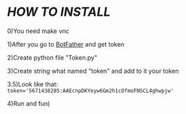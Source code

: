 # **_HOW TO INSTALL_**

0)You need make vnc

1)After you go to [BotFather](https://t.me/BotFather) and get token

2)Create python file "Token.py"

3)Create string what named "token" and add to it your token

3.5)Look like that:
`token='5671438285:AAEcnpDKYeyw6Gm2h1cOfmoFNSCL4ghwpjw'`

4)Run and fun)